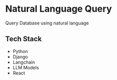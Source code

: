 # Natural Language Query

Query Database using natural language

## Tech Stack

- Python
- Django
- Langchain
- LLM Models
- React
